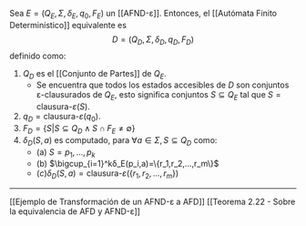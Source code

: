 
Sea $E=(Q_E,Σ,δ_E,q_0,F_E)$ un [[AFND-ε]]. Entonces, el [[Autómata Finito Determinístico]] equivalente es$$D=(Q_D,Σ,δ_D,q_D,F_D)$$definido como:
1. $Q_D$ es el [[Conjunto de Partes]] de $Q_E$.
	- Se encuentra que todos los estados accesibles de $D$ son conjuntos ε-clausurados de $Q_E$, esto significa conjuntos $S⊆Q_E$ tal que $S=\text{clausura-}ε(S)$.
2. $q_D=\text{clausura-}ε(q_0)$.
3. $F_D=\{S|S⊆Q_D∧S∩F_E≠∅\}$
4. $δ_D(S,a)$ es computado, para $∀a∈Σ,S⊆Q_D$ como:
	- (a) $S={p_1,...,p_k}$
	- (b) $\bigcup_{i=1}^kδ_E(p_i,a)=\{r_1,r_2,...,r_m\}$ 
	- $(c) δ_D(S,a)=\text{clausura-}ε(\{r_1,r_2,...,r_m\})$ 
***
[[Ejemplo de Transformación de un AFND-ε a AFD]] 
[[Teorema 2.22 - Sobre la equivalencia de AFD y AFND-ε]] 